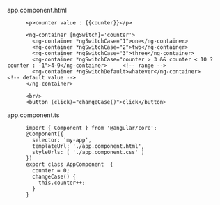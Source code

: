 
app.component.html

          <p>counter value : {{counter}}</p>

          <ng-container [ngSwitch]='counter'>
            <ng-container *ngSwitchCase="1">one</ng-container>
            <ng-container *ngSwitchCase="2">two</ng-container>
            <ng-container *ngSwitchCase="3">three</ng-container>
            <ng-container *ngSwitchCase="counter > 3 && counter < 10 ? counter : -1">4-9</ng-container>     <!-- range -->
            <ng-container *ngSwitchDefault>whatever</ng-container>                                          <!-- default value -->
          </ng-container>

          <br/>
          <button (click)="changeCase()">click</button>


app.component.ts

          import { Component } from '@angular/core';
          @Component({
            selector: 'my-app',
            templateUrl: './app.component.html',
            styleUrls: [ './app.component.css' ]
          })
          export class AppComponent  {
            counter = 0;
            changeCase() {
              this.counter++;
            }
          }
